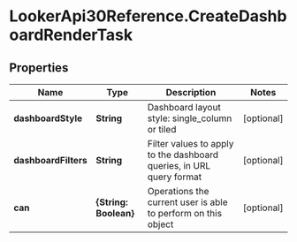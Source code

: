# LookerApi30Reference.CreateDashboardRenderTask

## Properties
Name | Type | Description | Notes
------------ | ------------- | ------------- | -------------
**dashboardStyle** | **String** | Dashboard layout style: single_column or tiled | [optional] 
**dashboardFilters** | **String** | Filter values to apply to the dashboard queries, in URL query format | [optional] 
**can** | **{String: Boolean}** | Operations the current user is able to perform on this object | [optional] 


